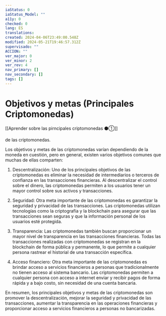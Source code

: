 ```yaml
---
iaStatus: 0
iaStatus_Model: ""
a11y: 0
checked: 0
lang: ES
translations: 
created: 2024-04-06T23:49:00.548Z
modified: 2024-05-21T19:46:57.312Z
supervisado: ""
ACCION: ""
ver_major: 0
ver_minor: 2
ver_rev: 4
nav_primary: []
nav_secondary: []
tags: []
---
```

# Objetivos y metas (Principales Criptomonedas)

[[Aprender sobre las pirncipales criptomonedas ⚫①]]

de las criptomonedas. 

Los objetivos y metas de las criptomonedas varían dependiendo de la moneda en cuestión, pero en general, existen varios objetivos comunes que muchas de ellas comparten:

1. Descentralización: Uno de los principales objetivos de las criptomonedas es eliminar la necesidad de intermediarios o terceros de confianza en las transacciones financieras. Al descentralizar el control sobre el dinero, las criptomonedas permiten a los usuarios tener un mayor control sobre sus activos y transacciones.

2. Seguridad: Otra meta importante de las criptomonedas es garantizar la seguridad y privacidad de las transacciones. Las criptomonedas utilizan tecnologías como la criptografía y la blockchain para asegurar que las transacciones sean seguras y que la información personal de los usuarios esté protegida.

3. Transparencia: Las criptomonedas también buscan proporcionar un mayor nivel de transparencia en las transacciones financieras. Todas las transacciones realizadas con criptomonedas se registran en la blockchain de forma pública y permanente, lo que permite a cualquier persona rastrear el historial de una transacción específica.

4. Acceso financiero: Otra meta importante de las criptomonedas es brindar acceso a servicios financieros a personas que tradicionalmente no tienen acceso al sistema bancario. Las criptomonedas permiten a cualquier persona con acceso a internet enviar y recibir pagos de forma rápida y a bajo costo, sin necesidad de una cuenta bancaria.

En resumen, los principales objetivos y metas de las criptomonedas son promover la descentralización, mejorar la seguridad y privacidad de las transacciones, aumentar la transparencia en las operaciones financieras y proporcionar acceso a servicios financieros a personas no bancarizadas.
